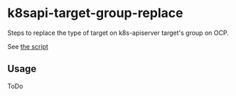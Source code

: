 # k8sapi-target-group-replace

Steps to replace the type of target on k8s-apiserver target's group on OCP.

See [the script](https://github.com/mtulio/mtulio.labs/blob/master/labs/ocp-replace-k8s-apiserver-nlb/oc-replace_api_target_group)

## Usage

ToDo
